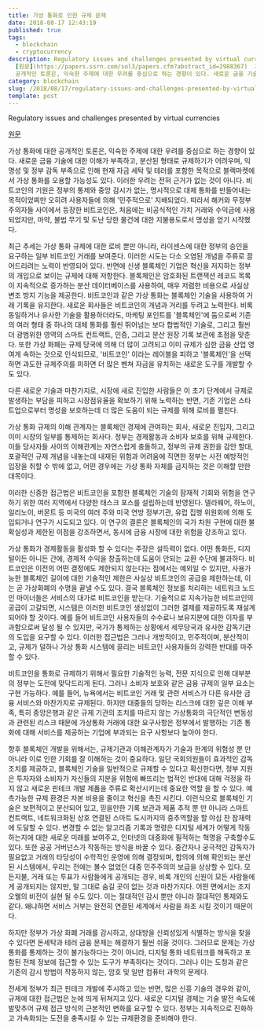 ```yaml
---
title: 가상 통화로 인한 규제 문제
date: 2018-08-17 12:43:19
published: true
tags:
  - blockchain
  - cryptocurrency
description: Regulatory issues and challenges presented by virtual currencies
  [원문](https://papers.ssrn.com/sol3/papers.cfm?abstract_id=2988367)  가상 통화에 대한
  공개적인 토론은, 익숙한 주제에 대한 우려를 중심으로 하는 경향이 있다. 새로운 금융 기술에 대한 이해...
category: blockchain
slug: /2018/08/17/regulatory-issues-and-challenges-presented-by-virtual-currencies/
template: post
---
```


Regulatory issues and challenges presented by virtual currencies

[원문](https://papers.ssrn.com/sol3/papers.cfm?abstract_id=2988367)

가상 통화에 대한 공개적인 토론은, 익숙한 주제에 대한 우려를 중심으로 하는 경향이 있다. 새로운 금융 기술에 대한 이해가 부족하고, 분산된 형태로 규제하기가 어려우며, 익명성 및 정부 감독 부족으로 인해 현재 자금 세탁 및 테러를 포함한 목적으로 블랙마켓에서 가상 통화를 오용할 가능성도 있다. 이러한 우려는 전혀 근거가 없는 것이 아니다. 비트코인의 기원은 정부의 통제와 중앙 감시가 없는, 명시적으로 대체 통화를 만들어내는 목적이었찌만 오히려 사용자들에 의해 '민주적으로' 지배되었다. 따라서 해커와 무정부 주의자들 사이에서 등장한 비트코인은, 처음에는 비공식적인 가치 거래와 수익금에 사용되었지만, 마약, 불법 무기 및 도난 당한 물건에 대한 지불용도로서 명성을 얻기 시작했다.

최근 추세는 가상 통화 규제에 대한 로비 뿐만 아니라, 라이센스에 대한 정부의 승인을 요구하는 일부 비트코인 거래를 보여준다. 이러한 시도는 다소 오염된 개념을 주류로 끌어드리려는 노력이 반영되어 있다. 반면에 신생 블록체인 기업은 혁신을 저지하는 정부의 개입으로 보이는 규제에 대해 저항한다. 블록체인은 암호화된 트랜잭션 레코드 목록이 지속적으로 증가하는 분산 데이터베이스를 사용하여, 매우 저렴한 비용으로 사실상 변조 방지 기능을 제공한다. 비트코인과 같은 가상 통화는 블록체인 기술을 사용하여 거래 기록을 유지한다. 새로운 회사들은 비트코인의 개념과 거리를 두려고 노력한다. 비록 동일하거나 유사한 기술을 활용하더라도, 마케팅 포인트를 '블록체인'에 둠으로써 기존의 여러 형태 중 하나의 대체 통화를 훨씬 뛰어넘는 보다 합법적인 기술로, 그리고 훨씬더 광범위한 영역의 스마트 컨트랙트, 인증, 그리고 분산 원장 기록 보관에 초점을 맞춘다. 또한 가상 화폐는 규제 당국에 의해 더 많이 고려되고 이미 규제가 심한 금융 산업 영여게 속하는 것으로 인식되므로, '비트코인' 이라는 레이블을 피하고 '블록체인'을 선택하면 과도한 규제주의를 피하면 더 많은 벤쳐 자금을 유치하는 새로운 도구를 개발할 수도 있다.

다른 새로운 기술과 마찬가지로, 시장에 새로 진입한 사람들은 이 초기 단계에서 규제로 발생하는 부담을 피하고 시장점유율을 확보하기 위해 노력하는 반면, 기존 기업은 스타트업으로부터 명성을 보호하는데 더 많은 도움이 되는 규제를 위해 로비를 펼친다.

가상 통화 규제의 이해 관계자는 블록체인 경제에 관여하는 회사, 새로운 진입자, 그리고 이미 시장의 일부를 통제하는 회사다. 정부는 경제활동과 소비자 보호를 위해 규제한다. 이들 당사자들 사이의 이해관계는 자연스럽게 충돌하고, 정부의 규제 권한을 감안 할대, 포괄적인 규제 개념을 내놓는데 내재된 위험과 어려움에 직면한 정부는 사전 예방적인 입장을 취할 수 밖에 없고, 어떤 경우에는 가상 통화 자체를 금지하는 것은 이해할 만한 대목이다.

이러한 신중한 접근법은 비트코인을 포함한 블록체인 기술의 잠재적 기회와 위험을 연구하기 위한 여러 지역에서 다양한 태스크 포스를 설립하는데 반영된다. 델라웨어, 하노이, 일리노이, 버몬트 등 미국의 여러 주와 미국 연방 정부기관, 유럽 집행 위원회에 의해 도입되거나 연구가 시도되고 있다. 이 연구의 결론은 블록체인의 국가 차원 구현에 대한 불확실성과 제한된 이점을 강조하면서, 동시에 금융 시장에 대한 위험을 강조하고 있다.

가상 통화가 경제활동을 활성화 할 수 있다는 주장은 설득력이 없다. 어떤 통화든, 디지털이든 아니든 간에, 경제적 수익을 창출하는데 도움이 안되는 교환 수단에 불과하다. 비트코인은 이전의 어떤 결정에도 제한되지 않는다는 점에서는 예외일 수 있지만, 사용가능한 블록체인 길이에 대한 기술적인 제한은 사실상 비트코인의 공급을 제한하는데, 이는 곧 가상화폐의 수명을 끝낼 수도 있다. 결국 블록체인 정보를 처리하는 네트워크 노드인 마이너들은 서비스의 대가로 비트코인을 받는다. 기술적으로 지속가능한 비트코인의 공급이 고갈되면, 시스템은 이러한 비트코인 생성없이 그러한 결제를 제공하도록 재설계 되어야 할 것이다. 예를 들어 비트코인 사용자들의 수수료나 보유지분에 대한 이자를 부과함으로써 달성 될 수 있지만, 국가가 통제하는 상황에서 세무당국과 유사한 감독기관의 도입을 요구할 수 있다. 이러한 접근법은 그러나 개방적이고, 민주적이며, 분산적이고, 규제가 덜하나 가상 통화 시스템에 끌리는 비트코인 사용자들의 강력한 반대를 마주할 수 있다.

비트코인을 통화로 규제하기 위해서 필요한 기술적인 능력, 전문 지식으로 인해 대부분의 정부는 도전에 맞닥드리게 된다. 그러나 소비자 보호와 같은 금융 규제의 일부 요소는 구현 가능하다. 예를 들어, 뉴욕에서는 비트코인 거래 및 관련 서비스가 다른 유사한 금융 서비스와 마찬가지로 규제된다. 하지만 대중들의 당하는 리스크에 대한 깊은 이해 부족, 특히 중앙은행과 같은 규제 기관의 조치를 따르지 않는 가상통화의 극단적인 변동성과 관련된 리스크 때문에 가상통화 거래에 대한 요구사항은 정부에서 발행하는 기존 통화에 대해 서비스를 제공하는 기업에 부과되는 요구 사항보다 높아야 한다.

향후 블록체인 개발을 위해서는, 규제기관과 이해관계자가 기술과 한계의 위험성 뿐 만 아니라 이로 인한 기회를 잘 이해하는 것이 중요하다. 일단 국회의원들이 효과적인 감독 조치를 제공하고, 블록체인 기술을 일반적으로 규제할 수 있다고 확신한다면, 정부 지원은 투자자와 소비자가 자신들의 지분을 위험에 빠뜨리는 법적인 반대에 대해 걱정을 하지 않고 새로운 핀테크 개발 제품을 주류로 확산시키는데 중요한 역할 을 할 수 있다. 예측가능한 규제 환경은 자본 비용을 줄이고 혁신을 촉진 시킨다. 이런식으로 블록체인 기술은 보편적이고 분산되어 있고, 믿을만한 기록 보관과 제품 추적 뿐 만 아니라 스마트 컨트랙트, 네트워크화된 상호 연결된 스마트 도시까지의 중추역할을 할 야심 찬 잠재력에 도달할 수 있다. 변경할 수 없는 알고리즘 기록과 명령은 디지털 세계가 어떻게 작동하는지에 대한 새로운 미래를 보여주고, 인터넷의 대중화에 필적하는 혁명을 구축할수도 있다. 또한 공공 거버넌스가 작동하는 방식을 바꿀 수 있다. 중간자나 궁극적인 감독자가 필요없고 거래의 타당성이 수학적인 운영에 의해 결정되며, 합의에 의해 확인되는 분산된 시스템에서, 우리는 전에는 볼수 없었던 대중 민주주의의 보급을 상상할 수 있다. 모든지불, 거래 또는 투표가 사람들에게 공개되는 경우, 비록 개인의 신원이 모든 사람들에게 공개되지는 않지만, 말 그대로 숨길 곳이 없는 것과 마찬가지다. 어떤 면에서는 조지오웰의 비전이 실현 될 수도 있다. 이는 절대적인 감시 뿐만 아니라 절대적인 통제와도 같다. 왜냐하면 서비스 거부는 완전히 연결된 세계에서 사람을 좌초 시킬 것이기 때문이다.

하지만 정부가 가상 화폐 거래를 감시하고, 상대방을 신뢰성있게 식별하는 방식을 찾을 수 있다면 돈세탁과 테러 금융 문제는 해결하기 훨씬 쉬울 것이다. 그러므로 문제는 가상 통화를 통제하는 것이 불가능하다는 것이 아니라, 디지털 통화 네트워크를 해독하고 포함된 전체 정보에 접근할 수 있는 도구가 부족하다는 것이다. 그러나 이는 도청과 같은 기존의 감시 방법이 작동하지 않는, 암호 및 일반 컴퓨터 과학의 문제다.

전세계 정부가 최근 핀테크 개발에 주시하고 있는 반면, 많은 신흥 기술의 경우와 같이, 규제에 대한 접근법은 눈에 띄게 뒤쳐지고 있다. 새로운 디지털 경제는 기술 발전 속도에 발맞추어 규제 접근 방식의 근본적인 변화를 요구할 수 있다. 정부는 지속적으로 진화하고 가속화되는 도전을 충족시킬 수 있는 규제환경을 준비해야 한다.
